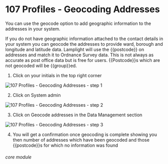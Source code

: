 # 107 Profiles - Geocoding Addresses


You can use the geocode option to add geographic information to the addresses in your system.

If you do not have geographic information attached to the contact details in your system you can geocode the addresses to provide ward, borough and longitude and latitude data. Lamplight will use the {{postcode}} on addresses and match it to Ordnance Survey data. This is not always as accurate as post office data but is free for users. {{Postcode}}s which are not geocoded will be {{group}}ed.

1. Click on your initials in the top right corner

![107 Profiles - Geocoding Addresses - step 1](107_Profiles_-_Geocoding_Addresses_im_1.png)

2. Click on System admin

![107 Profiles - Geocoding Addresses - step 2](107_Profiles_-_Geocoding_Addresses_im_2.png)

3. Click on Geocode addresses in the Data Management section

![107 Profiles - Geocoding Addresses - step 3](107_Profiles_-_Geocoding_Addresses_im_3.png)

4. You will get a confirmation once geocoding is complete showing you then number of addresses which have been geocoded and those {{postcode}}s for which no information was found


###### core module
